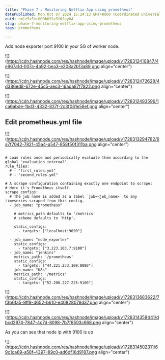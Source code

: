 ```yaml
---
title: "Phase 7 : Monitoring Netflix App using prometheus"
datePublished: Mon Oct 07 2024 15:24:13 GMT+0000 (Coordinated Universal Time)
cuid: cm1z5x5ni000b09le5f02ay04
slug: phase-7-monitoring-netflix-app-using-prometheus
tags: prometheus

---
```


Add node exporter port 9100 in your SG of worker node.

![](https://cdn.hashnode.com/res/hashnode/image/upload/v1728312416847/4e967a1d-007a-4a92-bea3-e208a2b13a89.png align="center")

![](https://cdn.hashnode.com/res/hashnode/image/upload/v1728312472628/4d386ed8-672e-45c5-aec3-16ada87f7822.png align="center")

![](https://cdn.hashnode.com/res/hashnode/image/upload/v1728312493596/1ca6abde-1bd3-4332-837f-2c3f061e56ef.png align="center")

## Edit prometheus.yml file

![](https://cdn.hashnode.com/res/hashnode/image/upload/v1728313294782/9a7f7042-7821-45a4-a547-858f50f311ba.png align="center")

```plaintext

# Load rules once and periodically evaluate them according to the global 'evaluation_interval'.
rule_files:
  # - "first_rules.yml"
  # - "second_rules.yml"

# A scrape configuration containing exactly one endpoint to scrape:
# Here it's Prometheus itself.
scrape_configs:
  # The job name is added as a label `job=<job_name>` to any timeseries scraped from this config.
  - job_name: "prometheus"

    # metrics_path defaults to '/metrics'
    # scheme defaults to 'http'.

    static_configs:
      - targets: ["localhost:9090"]

  - job_name: "node_exporter"
    static_configs:
      - targets: ["3.223.103.7:9100"]
  - job_name: "jenkins"
    metrics_path: '/prometheus'
    static_configs:
      - targets: ["44.221.233.109:8080"]
  - job_name: "K8s"
    metrics_path: '/metrics'
    static_configs:
      - targets: ["52.206.227.225:9100"]
```

![](https://cdn.hashnode.com/res/hashnode/image/upload/v1728313683622/7f3b6fa5-9ff9-4652-b610-e40828079d37.png align="center")

![](https://cdn.hashnode.com/res/hashnode/image/upload/v1728314358441/dbcd2974-7847-4c7d-8098-7b7f8503c668.png align="center")

As you can see that node ip with 9100 is up

![](https://cdn.hashnode.com/res/hashnode/image/upload/v1728314502311/69c1ca69-a58f-4397-89c0-ad6df16d9187.png align="center")